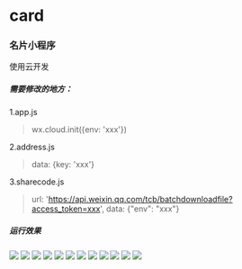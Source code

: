 # card
### 名片小程序

使用云开发

##### 需要修改的地方：
1.app.js
> wx.cloud.init({env: 'xxx'})

2.address.js
> data: {key: 'xxx'}

3.sharecode.js
> url: 'https://api.weixin.qq.com/tcb/batchdownloadfile?access_token=xxx',
> data: {"env": "xxx"}


##### 运行效果
<img src="https://github.com/Next-2-You/ImageRepository/blob/master/card/1.jpg" align=center />
<img src="https://github.com/Next-2-You/ImageRepository/blob/master/card/2.jpg" align=center />
<img src="https://github.com/Next-2-You/ImageRepository/blob/master/card/3.jpg" align=center />
<img src="https://github.com/Next-2-You/ImageRepository/blob/master/card/4.jpg" align=center />
<img src="https://github.com/Next-2-You/ImageRepository/blob/master/card/5.jpg" align=center />
<img src="https://github.com/Next-2-You/ImageRepository/blob/master/card/6.jpg" align=center />
<img src="https://github.com/Next-2-You/ImageRepository/blob/master/card/7.jpg" align=center />
<img src="https://github.com/Next-2-You/ImageRepository/blob/master/card/8.jpg" align=center />
<img src="https://github.com/Next-2-You/ImageRepository/blob/master/card/9.jpg" align=center />
<img src="https://github.com/Next-2-You/ImageRepository/blob/master/card/10.jpg" align=center />
<img src="https://github.com/Next-2-You/ImageRepository/blob/master/card/11.jpg" align=center />
<img src="https://github.com/Next-2-You/ImageRepository/blob/master/card/12.jpg" align=center />
